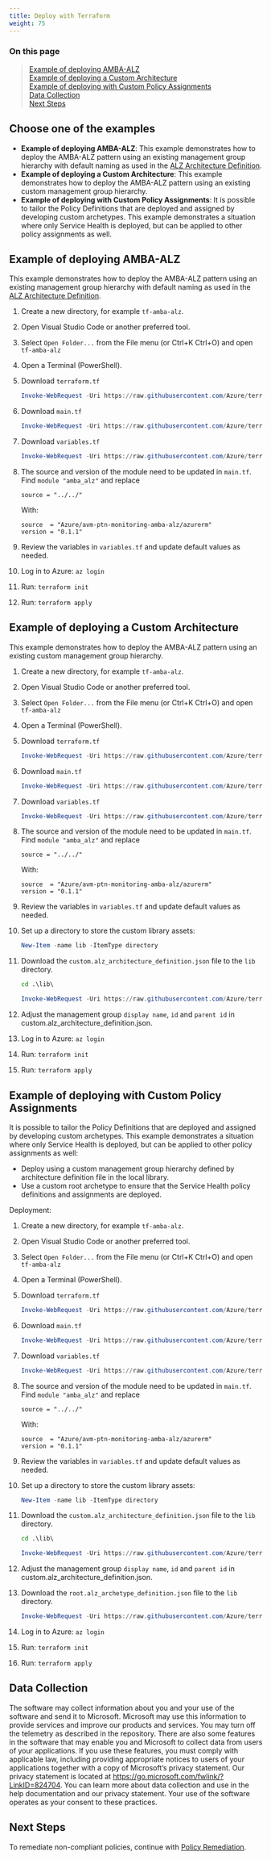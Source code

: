 ```yaml
---
title: Deploy with Terraform
weight: 75
---
```


### On this page

> [Example of deploying AMBA-ALZ](./#example-of-deploying-amba-alz) </br>
> [Example of deploying a Custom Architecture](./#example-of-deploying-a-custom-architecture) </br>
> [Example of deploying with Custom Policy Assignments](./#example-of-deploying-with-custom-policy-assignments) </br>
> [Data Collection](./#data-collection) </br>
> [Next Steps](./#next-steps) </br>

## Choose one of the examples

- **Example of deploying AMBA-ALZ**: This example demonstrates how to deploy the AMBA-ALZ pattern using an existing management group hierarchy with default naming as used in the [ALZ Architecture Definition](https://raw.githubusercontent.com/Azure/Azure-Landing-Zones-Library/refs/heads/main/platform/alz/architecture_definitions/alz.alz_architecture_definition.json).
- **Example of deploying a Custom Architecture**: This example demonstrates how to deploy the AMBA-ALZ pattern using an existing custom management group hierarchy.
- **Example of deploying with Custom Policy Assignments**: It is possible to tailor the Policy Definitions that are deployed and assigned by developing custom archetypes. This example demonstrates a situation where only Service Health is deployed, but can be applied to other policy assignments as well.

## Example of deploying AMBA-ALZ

This example demonstrates how to deploy the AMBA-ALZ pattern using an existing management group hierarchy with default naming as used in the [ALZ Architecture Definition](https://raw.githubusercontent.com/Azure/Azure-Landing-Zones-Library/refs/heads/main/platform/alz/architecture_definitions/alz.alz_architecture_definition.json).

1. Create a new directory, for example `tf-amba-alz`.
1. Open Visual Studio Code or another preferred tool.
1. Select `Open Folder...` from the File menu (or Ctrl+K Ctrl+O) and open `tf-amba-alz`
1. Open a Terminal (PowerShell).
1. Download `terraform.tf`

    ```powershell
    Invoke-WebRequest -Uri https://raw.githubusercontent.com/Azure/terraform-azurerm-avm-ptn-monitoring-amba-alz/refs/heads/main/examples/complete/terraform.tf -OutFile terraform.tf
    ```

1. Download `main.tf`

    ```powershell
    Invoke-WebRequest -Uri https://raw.githubusercontent.com/Azure/terraform-azurerm-avm-ptn-monitoring-amba-alz/refs/heads/main/examples/complete/main.tf -OutFile main.tf
    ```

1. Download `variables.tf`

    ```powershell
    Invoke-WebRequest -Uri https://raw.githubusercontent.com/Azure/terraform-azurerm-avm-ptn-monitoring-amba-alz/refs/heads/main/examples/complete/variables.tf -OutFile variables.tf
    ```

1. The source and version of the module need to be updated in `main.tf`. Find `module "amba_alz"` and replace

    ```hcl
    source = "../../"
    ```

    With:

    ```hcl
    source  = "Azure/avm-ptn-monitoring-amba-alz/azurerm"
    version = "0.1.1"
    ```

1. Review the variables in `variables.tf` and update default values as needed.
1. Log in to Azure: `az login`
1. Run: `terraform init`
1. Run: `terraform apply`

## Example of deploying a Custom Architecture

This example demonstrates how to deploy the AMBA-ALZ pattern using an existing custom management group hierarchy.

1. Create a new directory, for example `tf-amba-alz`.
1. Open Visual Studio Code or another preferred tool.
1. Select `Open Folder...` from the File menu (or Ctrl+K Ctrl+O) and open `tf-amba-alz`
1. Open a Terminal (PowerShell).
1. Download `terraform.tf`

    ```powershell
    Invoke-WebRequest -Uri https://raw.githubusercontent.com/Azure/terraform-azurerm-avm-ptn-monitoring-amba-alz/refs/heads/main/examples/custom-architecture-definition/terraform.tf -OutFile terraform.tf
    ```

1. Download `main.tf`

    ```powershell
    Invoke-WebRequest -Uri https://raw.githubusercontent.com/Azure/terraform-azurerm-avm-ptn-monitoring-amba-alz/refs/heads/main/examples/custom-architecture-definition/main.tf -OutFile main.tf
    ```

1. Download `variables.tf`

    ```powershell
    Invoke-WebRequest -Uri https://raw.githubusercontent.com/Azure/terraform-azurerm-avm-ptn-monitoring-amba-alz/refs/heads/main/examples/custom-architecture-definition/variables.tf -OutFile variables.tf
    ```

1. The source and version of the module need to be updated in `main.tf`. Find `module "amba_alz"` and replace

    ```hcl
    source = "../../"
    ```

    With:

    ```hcl
    source  = "Azure/avm-ptn-monitoring-amba-alz/azurerm"
    version = "0.1.1"
    ```

1. Review the variables in `variables.tf` and update default values as needed.
1. Set up a directory to store the custom library assets:

    ```powershell
    New-Item -name lib -ItemType directory
    ```

1. Download the `custom.alz_architecture_definition.json` file to the `lib` directory.

    ```cmd
    cd .\lib\
    ```

    ```powershell
    Invoke-WebRequest -Uri https://raw.githubusercontent.com/Azure/terraform-azurerm-avm-ptn-monitoring-amba-alz/refs/heads/main/examples/custom-architecture-definition/lib/custom.alz_architecture_definition.json -OutFile custom.alz_architecture_definition.json
    ```

1. Adjust the management group `display name`, `id` and `parent id` in custom.alz_architecture_definition.json.
1. Log in to Azure: `az login`
1. Run: `terraform init`
1. Run: `terraform apply`

## Example of deploying with Custom Policy Assignments

It is possible to tailor the Policy Definitions that are deployed and assigned by developing custom archetypes. This example demonstrates a situation where only Service Health is deployed, but can be applied to other policy assignments as well:

- Deploy using a custom management group hierarchy defined by architecture definition file in the local library.
- Use a custom root archetype to ensure that the Service Health policy definitions and assignments are deployed.

Deployment:

1. Create a new directory, for example `tf-amba-alz`.
1. Open Visual Studio Code or another preferred tool.
1. Select `Open Folder...` from the File menu (or Ctrl+K Ctrl+O) and open `tf-amba-alz`
1. Open a Terminal (PowerShell).
1. Download `terraform.tf`

    ```powershell
    Invoke-WebRequest -Uri https://raw.githubusercontent.com/Azure/terraform-azurerm-avm-ptn-monitoring-amba-alz/refs/heads/main/examples/custom-policy-assignment/terraform.tf -OutFile terraform.tf
    ```

1. Download `main.tf`

    ```powershell
    Invoke-WebRequest -Uri https://raw.githubusercontent.com/Azure/terraform-azurerm-avm-ptn-monitoring-amba-alz/refs/heads/main/examples/custom-policy-assignment/main.tf -OutFile main.tf
    ```

1. Download `variables.tf`

    ```powershell
    Invoke-WebRequest -Uri https://raw.githubusercontent.com/Azure/terraform-azurerm-avm-ptn-monitoring-amba-alz/refs/heads/main/examples/custom-policy-assignment/variables.tf -OutFile variables.tf
    ```

1. The source and version of the module need to be updated in `main.tf`. Find `module "amba_alz"` and replace

    ```hcl
    source = "../../"
    ```

    With:

    ```hcl
    source  = "Azure/avm-ptn-monitoring-amba-alz/azurerm"
    version = "0.1.1"
    ```

1. Review the variables in `variables.tf` and update default values as needed.
1. Set up a directory to store the custom library assets:

    ```powershell
    New-Item -name lib -ItemType directory
    ```

1. Download the `custom.alz_architecture_definition.json` file to the `lib` directory.

    ```cmd
    cd .\lib\
    ```

    ```powershell
    Invoke-WebRequest -Uri https://raw.githubusercontent.com/Azure/terraform-azurerm-avm-ptn-monitoring-amba-alz/refs/heads/main/examples/custom-policy-assignment/lib/custom.alz_architecture_definition.json -OutFile custom.alz_architecture_definition.json
    ```

1. Adjust the management group `display name`, `id` and `parent id` in custom.alz_architecture_definition.json.
1. Download the `root.alz_archetype_definition.json` file to the `lib` directory.

    ```powershell
    Invoke-WebRequest -Uri https://raw.githubusercontent.com/Azure/terraform-azurerm-avm-ptn-monitoring-amba-alz/refs/heads/main/examples/custom-policy-assignment/lib/root.alz_archetype_definition.json -OutFile root.alz_archetype_definition.json
    ```

1. Log in to Azure: `az login`
1. Run: `terraform init`
1. Run: `terraform apply`

## Data Collection

The software may collect information about you and your use of the software and send it to Microsoft. Microsoft may use this information to provide services and improve our products and services. You may turn off the telemetry as described in the repository. There are also some features in the software that may enable you and Microsoft to collect data from users of your applications. If you use these features, you must comply with applicable law, including providing appropriate notices to users of your applications together with a copy of Microsoft’s privacy statement. Our privacy statement is located at <https://go.microsoft.com/fwlink/?LinkID=824704>. You can learn more about data collection and use in the help documentation and our privacy statement. Your use of the software operates as your consent to these practices.

## Next Steps

To remediate non-compliant policies, continue with [Policy Remediation](../Remediate-Policies).
